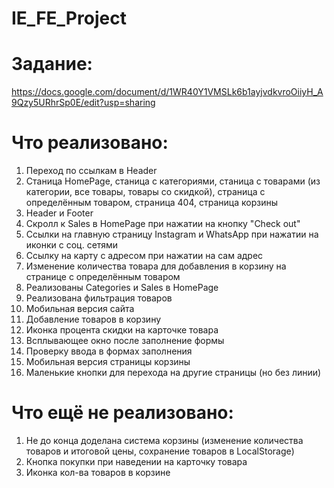 # IE_FE_Project

# Задание:
https://docs.google.com/document/d/1WR40Y1VMSLk6b1ayjvdkvroOiiyH_A9Qzy5URhrSp0E/edit?usp=sharing

# Что реализовано:
1) Переход по ссылкам в Header
2) Станица HomePage, станица с категориями, станица с товарами (из категории, все товары, товары со скидкой), страница с определённым товаром, страница 404, страница корзины
3) Header и Footer
4) Скролл к Sales в HomePage при нажатии на кнопку "Check out"
5) Ссылки на главную страницу Instagram и WhatsApp при нажатии на иконки с соц. сетями
6) Ссылку на карту с адресом при нажатии на сам адрес
7) Изменение количества товара для добавления в корзину на странице с определённым товаром
8) Реализованы Categories и Sales в HomePage
9) Реализована фильтрация товаров
10) Мобильная версия сайта
11) Добавление товаров в корзину
12) Иконка процента скидки на карточке товара
13) Всплывающее окно после заполнение формы
14) Проверку ввода в формах заполнения
15) Мобильная версия страницы корзины
16) Маленькие кнопки для перехода на другие страницы (но без линии)

# Что ещё не реализовано:
1) Не до конца доделана система корзины (изменение количества товаров и итоговой цены, сохранение товаров в LocalStorage)
2) Кнопка покупки при наведении на карточку товара
3) Иконка кол-ва товаров в корзине
